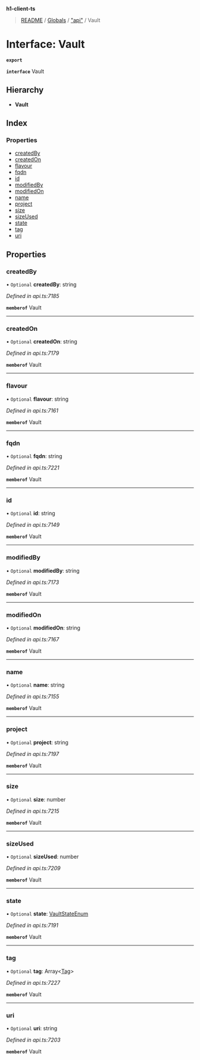 **h1-client-ts**

> [README](../README.md) / [Globals](../globals.md) / ["api"](../modules/_api_.md) / Vault

# Interface: Vault

**`export`** 

**`interface`** Vault

## Hierarchy

* **Vault**

## Index

### Properties

* [createdBy](_api_.vault.md#createdby)
* [createdOn](_api_.vault.md#createdon)
* [flavour](_api_.vault.md#flavour)
* [fqdn](_api_.vault.md#fqdn)
* [id](_api_.vault.md#id)
* [modifiedBy](_api_.vault.md#modifiedby)
* [modifiedOn](_api_.vault.md#modifiedon)
* [name](_api_.vault.md#name)
* [project](_api_.vault.md#project)
* [size](_api_.vault.md#size)
* [sizeUsed](_api_.vault.md#sizeused)
* [state](_api_.vault.md#state)
* [tag](_api_.vault.md#tag)
* [uri](_api_.vault.md#uri)

## Properties

### createdBy

• `Optional` **createdBy**: string

*Defined in api.ts:7185*

**`memberof`** Vault

___

### createdOn

• `Optional` **createdOn**: string

*Defined in api.ts:7179*

**`memberof`** Vault

___

### flavour

• `Optional` **flavour**: string

*Defined in api.ts:7161*

**`memberof`** Vault

___

### fqdn

• `Optional` **fqdn**: string

*Defined in api.ts:7221*

**`memberof`** Vault

___

### id

• `Optional` **id**: string

*Defined in api.ts:7149*

**`memberof`** Vault

___

### modifiedBy

• `Optional` **modifiedBy**: string

*Defined in api.ts:7173*

**`memberof`** Vault

___

### modifiedOn

• `Optional` **modifiedOn**: string

*Defined in api.ts:7167*

**`memberof`** Vault

___

### name

• `Optional` **name**: string

*Defined in api.ts:7155*

**`memberof`** Vault

___

### project

• `Optional` **project**: string

*Defined in api.ts:7197*

**`memberof`** Vault

___

### size

• `Optional` **size**: number

*Defined in api.ts:7215*

**`memberof`** Vault

___

### sizeUsed

• `Optional` **sizeUsed**: number

*Defined in api.ts:7209*

**`memberof`** Vault

___

### state

• `Optional` **state**: [VaultStateEnum](../enums/_api_.vaultstateenum.md)

*Defined in api.ts:7191*

**`memberof`** Vault

___

### tag

• `Optional` **tag**: Array\<[Tag](_api_.tag.md)>

*Defined in api.ts:7227*

**`memberof`** Vault

___

### uri

• `Optional` **uri**: string

*Defined in api.ts:7203*

**`memberof`** Vault
